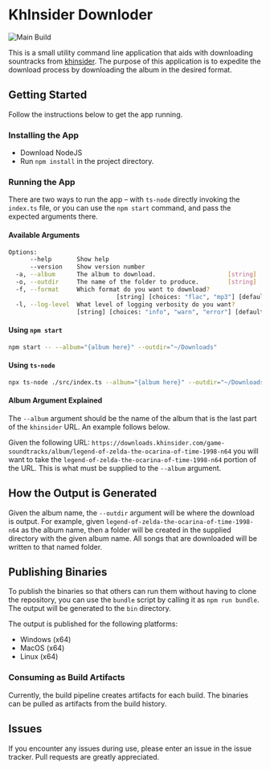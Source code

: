 # KhInsider Downloder

![Main Build](https://github.com/jacobheater/khinsider-downloader/actions/workflows/ci-main.yml/badge.svg)

This is a small utility command line application
that aids with downloading sountracks from
[khinsider](https://downloads.khinsider.com/).
The purpose of this application is to expedite the
download process by downloading the album in the desired
format.

## Getting Started

Follow the instructions below to get the app running.

### Installing the App

- Download NodeJS
- Run `npm install` in the project directory.

### Running the App

There are two ways to run the app – with `ts-node` directly
invoking the `index.ts` file, or you can use the `npm start`
command, and pass the expected arguments there.

#### Available Arguments

```bash
Options:
      --help       Show help                                           [boolean]
      --version    Show version number                                 [boolean]
  -a, --album      The album to download.                    [string] [required]
  -o, --outdir     The name of the folder to produce.        [string] [required]
  -f, --format     Which format do you want to download?
                              [string] [choices: "flac", "mp3"] [default: "mp3"]
  -l, --log-level  What level of logging verbosity do you want?
                   [string] [choices: "info", "warn", "error"] [default: "info"]
```

#### Using `npm start`

```bash
npm start -- --album="{album here}" --outdir="~/Downloads"
```

#### Using `ts-node`

```bash
npx ts-node ./src/index.ts --album="{album here}" --outdir="~/Downloads"
```

#### Album Argument Explained

The `--album` argument should be the name of the album
that is the last part of the `khinsider` URL. An example
follows below.

Given the following URL:
`https://downloads.khinsider.com/game-soundtracks/album/legend-of-zelda-the-ocarina-of-time-1998-n64` you will want
to take the `legend-of-zelda-the-ocarina-of-time-1998-n64`
portion of the URL. This is what must be supplied to the
`--album` argument.

## How the Output is Generated

Given the album name, the `--outdir` argument will
be where the download is output. For example, given
`legend-of-zelda-the-ocarina-of-time-1998-n64` as the
album name, then a folder will be created in the
supplied directory with the given album name. All
songs that are downloaded will be written to that named
folder.

## Publishing Binaries

To publish the binaries so that others can run them without having to
clone the repository, you can use the `bundle` script by calling
it as `npm run bundle`. The output will be generated to the `bin`
directory.

The output is published for the following platforms:

* Windows (x64)
* MacOS (x64)
* Linux (x64)

### Consuming as Build Artifacts

Currently, the build pipeline creates artifacts for each build.
The binaries can be pulled as artifacts from the build history.

## Issues

If you encounter any issues during use, please
enter an issue in the issue tracker. Pull requests
are greatly appreciated.
